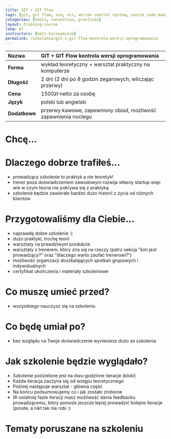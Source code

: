 ```yaml
---
title: GIT + GIT Flow
tags: [git, git flow, scm, vcs, verion control system, source code management]
categories: [tools, convention, practices]
layout: training-course
lang: pl
instructors: [matt-harasymczuk]
permalink: /szkolenia/git-i-git-flow-kontrola-wersji-oprogramowania
---
```


| Nazwa         | GIT + GIT Flow kontrola wersji oprogramowania                   |
|:--------------|:----------------------------------------------------------------|
| **Forma**     | wykład teoretyczny + warsztat praktyczny na komputerze          |
| **Długość**   | 2 dni (2 dni po 8 godzin zegarowych, wliczając przerwy)         |
| **Cena**      | 1500zł netto za osobę                                           |
| **Język**     | polski lub angielski                                            |
| **Dodatkowe** | przerwy kawowe, zapewniony obiad, możliwość zapewnienia noclegu |



Chcę...
=======

Dlaczego dobrze trafiłeś...
===========================
* prowadzący szkolenie to praktyk a nie teoretyk!
* trener poza doświadczeniem zawodowym rozwija własny startup więc wie w czym teoria nie pokrywa się z praktyką
* szkolenie będzie zawierało bardzo dużo historii z życia od różnych klientów

Przygotowaliśmy dla Ciebie...
=============================
* naprawdę dobre szkolenie :)
* dużo praktyki, trochę teorii
* warsztaty na prawdziwym produkcie
* warsztaty z trenerem, który zna się na rzeczy (patrz sekcja "kim jest prowadzący?" oraz "dlaczego warto zaufać trenerowi?")
* możliwość organizacji doszkalających spotkań grupowych i indywidualnych
* certyfikat ukończenia i materiały szkoleniowe

Co muszę umieć przed?
=====================
* wszystkiego nauczysz się na szkoleniu

Co będę umiał po?
=================
* bez względu na Twoje doświadczenie wyniesiesz dużo ze szkolenia

Jak szkolenie będzie wyglądało?
===============================
* Szkolenie podzielone jest na dwu-godzinne iteracje (bloki)
* Każda iteracja zaczyna się od wstępu teoretycznego
* Później następuje warsztat - główna część
* Na końcu podsumowujemy co i jak zostało zrobione
* W ostatniej fazie iteracji masz możliwość dania feedbacku prowadzącemu, który pomoże jeszcze lepiej prowadzić kolejne iteracje (proste, a nikt tak nie robi :)

Tematy poruszane na szkoleniu
=============================
